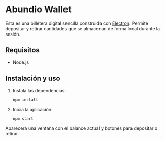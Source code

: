 # Abundio Wallet

Esta es una billetera digital sencilla construida con [Electron](https://www.electronjs.org/). Permite depositar y retirar cantidades que se almacenan de forma local durante la sesión.

## Requisitos

- Node.js

## Instalación y uso

1. Instala las dependencias:
   ```bash
   npm install
   ```
2. Inicia la aplicación:
   ```bash
   npm start
   ```

Aparecerá una ventana con el balance actual y botones para depositar o retirar.
